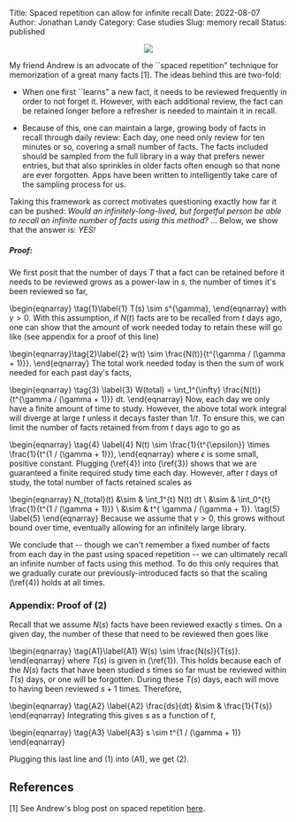 Title: Spaced repetition can allow for infinite recall
Date: 2022-08-07
Author: Jonathan Landy
Category: Case studies
Slug: memory recall
Status: published


<p align="center">
         <img src="images/jeopardy.jpg">
</p>

My friend Andrew is an advocate of the ``spaced repetition" technique for
memorization of a great many facts [1].  The ideas behind this are two-fold:

- When one first ``learns" a new fact, it needs to be reviewed frequently in
  order to not forget it.  However, with each additional review, the fact can
be retained longer before a refresher is needed to maintain it in recall.

- Because of this, one can maintain a large, growing body of facts in recall
  through daily review:  Each day, one need only review for ten minutes or so,
covering a small number of facts. The facts included should be sampled from the
full library in a way that prefers newer entries, but that also sprinkles in
older facts often enough so that none are ever forgotten.  Apps have been
written to intelligently take care of the sampling process for us.

Taking this framework as correct motivates questioning exactly how far it can
be pushed:  <em>Would an infinitely-long-lived, but forgetful person be able to
recall an infinite number of facts using this method? </em>  $\ldots$ Below, we
show that the answer is: <em>YES!</em>

##### Proof:

We first posit that the number of days $T$ that a fact can be retained before
it needs to be reviewed grows as a power-law in $s$, the number of times it's
been reviewed so far,

\begin{eqnarray} \tag{1}\label{1}
T(s) \sim s^{\gamma},
\end{eqnarray}
with $\gamma > 0$. With this assumption, if $N(t)$ facts are to be recalled
from $t$ days ago, one can show that the amount of work needed today to retain
these will go like (see appendix for a proof of this line)

\begin{eqnarray}\tag{2}\label{2}
w(t) \sim \frac{N(t)}{t^{\gamma / (\gamma + 1)}}.
\end{eqnarray}
The total work needed today is then the sum of work needed for each past day's
facts,

\begin{eqnarray} \tag{3} \label{3}
W(total) = \int_1^{\infty} \frac{N(t)}{t^{\gamma / (\gamma + 1)}} dt.
\end{eqnarray}
Now, each day we only have a finite amount of time to study.  However, the
above total work integral will diverge at large $t$ unless it decays faster
than $1/t$.  To ensure this, we can limit the number of facts retained from
from $t$ days ago to go as

\begin{eqnarray} \tag{4} \label{4}
N(t) \sim \frac{1}{t^{\epsilon}} \times \frac{1}{t^{1 / (\gamma + 1)}},
\end{eqnarray}
where $\epsilon$ is some small, positive constant.  Plugging (\ref{4}) into
(\ref{3}) shows that we are guaranteed a finite required study time each day.
However, after $t$ days of study, the total number of facts retained scales 
as

\begin{eqnarray}
N_{total}(t) &\sim & \int_1^{t} N(t) dt \\
&\sim & \int_0^{t} \frac{1}{t^{1 / (\gamma + 1)}} \\
&\sim & t^{ \gamma / (\gamma + 1)}. \tag{5} \label{5}
\end{eqnarray}
Because we assume that $\gamma > 0$, this grows without bound over time,
eventually allowing for an infinitely large library.

We conclude that -- though we can't remember a fixed number of facts from each
day in the past using spaced repetition -- we can ultimately recall an infinite
number of facts using this method.  To do this only requires that we gradually
curate our previously-introduced facts so that the scaling (\ref{4}) holds at
all times.

### Appendix: Proof of (2) 

Recall that we assume $N(s)$ facts have been reviewed exactly $s$ times.  On a
given day, the number of these that need to be reviewed then goes like

\begin{eqnarray} \tag{A1}\label{A1}
W(s) \sim \frac{N(s)}{T(s)}.
\end{eqnarray}
where $T(s)$ is given in (\ref{1}).  This holds because each of the $N(s)$
facts that have been studied $s$ times so far must be reviewed within $T(s)$
days, or one will be forgotten.  During these $T(s)$ days, each will move to
having been reviewed $s+1$ times.  Therefore,

\begin{eqnarray} \tag{A2} \label{A2}
\frac{ds}{dt} &\sim & \frac{1}{T(s)}
\end{eqnarray}
Integrating this gives $s$ as a function of $t$,

\begin{eqnarray} \tag{A3} \label{A3}
s \sim t^{1 / (\gamma + 1)}
\end{eqnarray}

Plugging this last line and (1) into (A1), we get (2).

## References
[1] See Andrew's blog post on spaced repetition <a
href="https://andrewjudson.com/spaced-repitition/2022/06/03/spaced-repitition.html">
here</a>.


